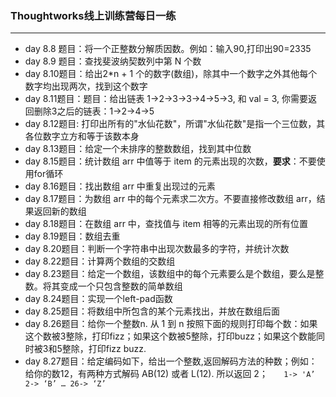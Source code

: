 ### Thoughtworks线上训练营每日一练

---

* day 8.8 题目：将一个正整数分解质因数。例如：输入90,打印出90=2335
* day 8.9 题目：查找斐波纳契数列中第 N 个数
* day 8.10题目：给出2*n + 1 个的数字(数组)，除其中一个数字之外其他每个数字均出现两次，找到这个数字
* day 8.11题目：题目：给出链表 1->2->3->3->4->5->3, 和 val = 3, 你需要返回删除3之后的链表：1->2->4->5
* day 8.12题目: 打印出所有的"水仙花数"，所谓"水仙花数"是指一个三位数，其各位数字立方和等于该数本身
* day 8.13题目：给定一个未排序的整数数组，找到其中位数
* day 8.15题目：统计数组 arr 中值等于 item 的元素出现的次数，**要求**：不要使用for循环
* day 8.16题目：找出数组 arr 中重复出现过的元素
* day 8.17题目：为数组 arr 中的每个元素求二次方。不要直接修改数组 arr，结果返回新的数组
* day 8.18题目：在数组 arr 中，查找值与 item 相等的元素出现的所有位置
* day 8.19题目：数组去重
* day 8.20题目：判断一个字符串中出现次数最多的字符，并统计次数
* day 8.22题目：计算两个数组的交数组
* day 8.23题目：给定一个数组，该数组中的每个元素要么是个数组，要么是整数。将其变成一个只包含整数的简单数组
* day 8.24题目：实现一个left-pad函数
* day 8.25题目：将数组中所包含的某个元素找出，并放在数组后面
* day 8.26题目：给你一个整数n. 从 1 到 n 按照下面的规则打印每个数：如果这个数被3整除，打印fizz；如果这个数被5整除，打印buzz；如果这个数能同时被3和5整除，打印fizz buzz.
* day 8.27题目：给定编码如下，给出一个整数,返回解码方法的种数；例如：给你的数12，有两种方式解码 AB(12) 或者 L(12). 所以返回 2；
 `   
    1-> 'A’
    2-> ‘B’
    …
    26-> ‘Z’
 `